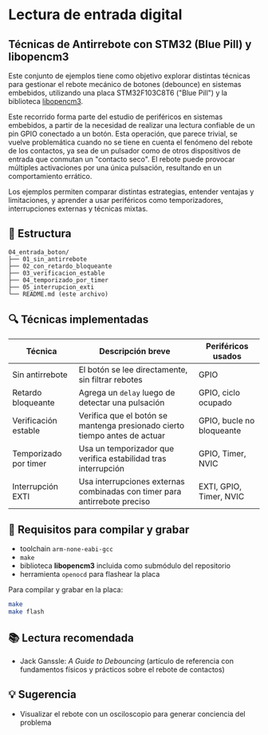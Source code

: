 # Lectura de entrada digital

## Técnicas de Antirrebote con STM32 (Blue Pill) y libopencm3

Este conjunto de ejemplos tiene como objetivo explorar distintas técnicas para gestionar el rebote mecánico de botones (debounce) en sistemas embebidos, utilizando una placa STM32F103C8T6 ("Blue Pill") y la biblioteca [libopencm3](https://github.com/libopencm3/libopencm3).

Este recorrido forma parte del estudio de periféricos en sistemas embebidos, a partir de la necesidad de realizar una lectura confiable de un pin GPIO conectado a un botón. Esta operación, que parece trivial, se vuelve problemática cuando no se tiene en cuenta el fenómeno del rebote de los contactos, ya sea de un pulsador como de otros dispositivos de entrada que conmutan un "contacto seco". El rebote puede provocar múltiples activaciones por una única pulsación, resultando en un comportamiento errático.

Los ejemplos permiten comparar distintas estrategias, entender  ventajas y limitaciones, y aprender a usar periféricos como temporizadores, interrupciones externas y técnicas mixtas.

## 📁 Estructura

```text
04_entrada_boton/
├── 01_sin_antirrebote
├── 02_con_retardo_bloqueante
├── 03_verificacion_estable
├── 04_temporizado_por_timer
├── 05_interrupcion_exti
└── README.md (este archivo)
```

## 🔍 Técnicas implementadas

| Técnica               | Descripción breve                                                          | Periféricos usados        |
| --------------------- | -------------------------------------------------------------------------- | ------------------------- |
| Sin antirrebote       | El botón se lee directamente, sin filtrar rebotes                          | GPIO                      |
| Retardo bloqueante    | Agrega un `delay` luego de detectar una pulsación                          | GPIO, ciclo ocupado       |
| Verificación estable  | Verifica que el botón se mantenga presionado cierto tiempo antes de actuar | GPIO, bucle no bloqueante |
| Temporizado por timer | Usa un temporizador que verifica estabilidad tras interrupción             | GPIO, Timer, NVIC         |
| Interrupción EXTI     | Usa interrupciones externas combinadas con timer para antirrebote preciso  | EXTI, GPIO, Timer, NVIC   |

## 🔧 Requisitos para compilar y grabar

* toolchain `arm-none-eabi-gcc`
* `make`
* biblioteca **libopencm3** incluida como submódulo del repositorio
* herramienta `openocd` para flashear la placa

Para compilar y grabar en la placa:

```bash
make
make flash
```

## 📚 Lectura recomendada

* Jack Ganssle: *A Guide to Debouncing* (artículo de referencia con fundamentos físicos y prácticos sobre el rebote de contactos)

## 💡 Sugerencia

* Visualizar el rebote con un osciloscopio para generar conciencia del problema
